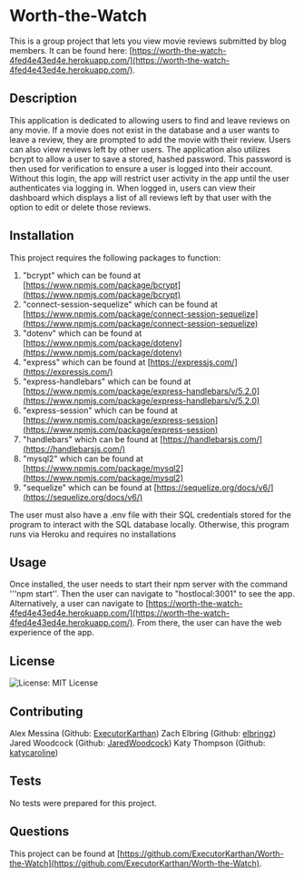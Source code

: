 # Worth-the-Watch
This is a group project that lets you view movie reviews submitted by blog members. It can be found here: [https://worth-the-watch-4fed4e43ed4e.herokuapp.com/](https://worth-the-watch-4fed4e43ed4e.herokuapp.com/).

## Description
This application is dedicated to allowing users to find and leave reviews on any movie. If a movie does not exist in the database and a user wants to leave a review, they are prompted to add the movie with their review. Users can also view reviews left by other users. The application also utilizes bcrypt to allow a user to save a stored, hashed password. This password is then used for verification to ensure a user is logged into their account. Without this login, the app will restrict user activity in the app until the user authenticates via logging in. When logged in, users can view their dashboard which displays a list of all reviews left by that user with the option to edit or delete those reviews. 

## Installation
This project requires the following packages to function:
1) "bcrypt" which can be found at [https://www.npmjs.com/package/bcrypt](https://www.npmjs.com/package/bcrypt) 
2) "connect-session-sequelize" which can be found at [https://www.npmjs.com/package/connect-session-sequelize](https://www.npmjs.com/package/connect-session-sequelize)
3) "dotenv" which can be found at [https://www.npmjs.com/package/dotenv](https://www.npmjs.com/package/dotenv)
4) "express" which can be found at [https://expressjs.com/](https://expressjs.com/) 
5) "express-handlebars" which can be found at [https://www.npmjs.com/package/express-handlebars/v/5.2.0](https://www.npmjs.com/package/express-handlebars/v/5.2.0)
6) "express-session" which can be found at [https://www.npmjs.com/package/express-session](https://www.npmjs.com/package/express-session)
7) "handlebars" which can be found at [https://handlebarsjs.com/](https://handlebarsjs.com/)
8) "mysql2" which can be found at [https://www.npmjs.com/package/mysql2](https://www.npmjs.com/package/mysql2)
9) "sequelize" which can be found at [https://sequelize.org/docs/v6/](https://sequelize.org/docs/v6/)

The user must also have a .env file with their SQL credentials stored for the program to interact with the SQL database locally. Otherwise, this program runs via Heroku and requires no installations

## Usage
Once installed, the user needs to start their npm server with the command '''npm start''. Then the user can navigate to "hostlocal:3001" to see the app. Alternatively, a user can navigate to [https://worth-the-watch-4fed4e43ed4e.herokuapp.com/](https://worth-the-watch-4fed4e43ed4e.herokuapp.com/). From there, the user can have the web experience of the app. 

## License
![License: MIT License](https://img.shields.io/badge/License-MIT-red)

## Contributing
Alex Messina (Github: [ExecutorKarthan](https://github.com/ExecutorKarthan))
Zach Elbring (Github: [elbringz](https://github.com/elbringz))
Jared Woodcock (Github: [JaredWoodcock](https://github.com/JaredWoodcock))
Katy Thompson (Github: [katycaroline](https://github.com/katycaroline))

## Tests
No tests were prepared for this project.

## Questions
This project can be found at [https://github.com/ExecutorKarthan/Worth-the-Watch](https://github.com/ExecutorKarthan/Worth-the-Watch).
